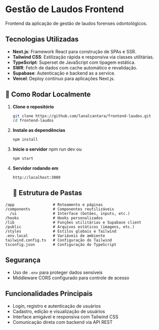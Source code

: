 # Gestão de Laudos Frontend

Frontend da aplicação de gestão de laudos forenses odontológicos.

## Tecnologias Utilizadas

- **Next.js**: Framework React para construção de SPAs e SSR.
- **Tailwind CSS**: Estilização rápida e responsiva via classes utilitárias.
- **TypeScript**: Superset de JavaScript com tipagem estática.
- **SWR**: Fetch de dados com cache automático e revalidação.
- **Supabase**: Autenticação e backend as a service.
- **Vercel**: Deploy contínuo para aplicações Next.js.

## 🚀 Como Rodar Localmente

1. **Clone o repositório**
   ```bash
   git clone https://github.com/lanalcantara/frontend-laudos.git
   cd frontend-laudos
   ```

2. **Instale as dependências**
   ```bash
   npm install
   ```

3. **Inicie o servidor**
   npm run dev
      ou
   ```bash
   npm start
   ```
   
4. **Servidor rodando em**
   ```
   http://localhost:3000
   ```

   ## 📂 Estrutura de Pastas

```
/app                 # Roteamento e páginas
/components          # Componentes reutilizáveis
  /ui                # Interface (botões, inputs, etc.)
/hooks               # Hooks personalizados
/lib                 # Funções utilitárias e Supabase client
/public              # Arquivos estáticos (imagens, etc.)
/styles              # Estilos globais e Tailwind
.env.local           # Variáveis de ambiente
tailwind.config.ts   # Configuração do Tailwind
tsconfig.json        # Configuração do TypeScript
```

## Segurança
- Uso de `.env` para proteger dados sensíveis
- Middleware CORS configurado para controle de acesso

## Funcionalidades Principais
- Login, registro e autenticação de usuários
- Cadastro, edição e visualização de usuários
- Interface amigável e responsiva com Tailwind CSS
- Comunicação direta com backend via API REST
